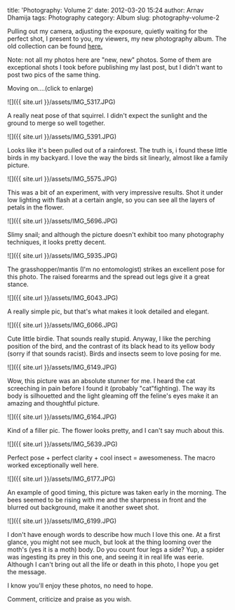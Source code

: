 title: 'Photography: Volume 2'
date: 2012-03-20 15:24
author: Arnav Dhamija
tags: Photography
category: Album
slug: photography-volume-2

Pulling out my camera, adjusting the exposure, quietly waiting for the perfect
shot, I present to you, my viewers, my new photography album. The old
collection can be found
[here.](/photography)  

Note: not all my photos here are "new, new" photos. Some of them are
exceptional shots I took before publishing my last post, but I didn't want to
post two pics of the same thing.  

Moving on....(click to enlarge)  


![]({{ site.url }}/assets/IMG_5317.JPG)


A really neat pose of that squirrel. I didn't expect the sunlight and the
ground to merge so well together.  


![]({{ site.url }}/assets/IMG_5391.JPG)


Looks like it's been pulled out of a rainforest. The truth is, i found these
little birds in my backyard. I love the way the birds sit linearly, almost
like a family picture.  


![]({{ site.url }}/assets/IMG_5575.JPG)


This was a bit of an experiment, with very impressive results. Shot it under
low lighting with flash at a certain angle, so you can see all the layers of
petals in the flower.  


![]({{ site.url }}/assets/IMG_5696.JPG)


Slimy snail; and although the picture doesn't exhibit too many photography
techniques, it looks pretty decent.  


![]({{ site.url }}/assets/IMG_5935.JPG)


The grasshopper/mantis (I'm no entomologist) strikes an excellent pose for
this photo. The raised forearms and the spread out legs give it a great
stance.  


![]({{ site.url }}/assets/IMG_6043.JPG)


A really simple pic, but that's what makes it look detailed and elegant.  


![]({{ site.url }}/assets/IMG_6066.JPG)


Cute little birdie. That sounds really stupid. Anyway, I like the perching
position of the bird, and the contrast of its black head to its yellow body
(sorry if that sounds racist). Birds and insects seem to love posing for me.  


![]({{ site.url }}/assets/IMG_6149.JPG)


Wow, this picture was an absolute stunner for me. I heard the cat screeching
in pain before I found it (probably "cat"fighting). The way its body is
silhouetted and the light gleaming off the feline's eyes make it an amazing
and thoughtful picture.  


![]({{ site.url }}/assets/IMG_6164.JPG)


Kind of a filler pic. The flower looks pretty, and I can't say much about
this.  


![]({{ site.url }}/assets/IMG_5639.JPG)


Perfect pose + perfect clarity + cool insect = awesomeness. The macro worked
exceptionally well here.  


![]({{ site.url }}/assets/IMG_6177.JPG)


An example of good timing, this picture was taken early in the morning. The
bees seemed to be rising with me and the sharpness in front and the blurred
out background, make it another sweet shot.  


![]({{ site.url }}/assets/IMG_6199.JPG)


I don't have enough words to describe how much I love this one. At a first
glance, you might not see much, but look at the thing looming over the moth's
(yes it is a moth) body. Do you count four legs a side? Yup, a spider was
ingesting its prey in this one, and seeing it in real life was eerie. Although
I can't bring out all the life or death in this photo, I hope you get the
message.  

I know you'll enjoy these photos, no need to hope.  

Comment, criticize and praise as you wish.
